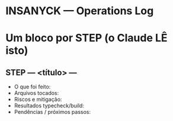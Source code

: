 # INSANYCK — Operations Log
# Um bloco por STEP (o Claude LÊ isto)

## STEP <X> — <título> — <data>
- O que foi feito:
- Arquivos tocados:
- Riscos e mitigação:
- Resultados typecheck/build:
- Pendências / próximos passos:
